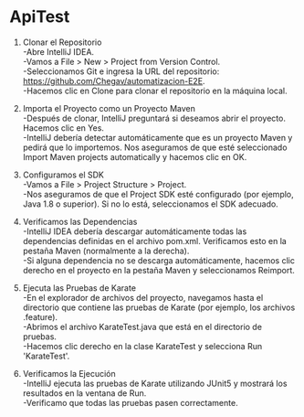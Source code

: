 # ApiTest

1. Clonar el Repositorio  
-Abre IntelliJ IDEA.  
-Vamos a File > New > Project from Version Control.  
-Seleccionamos Git e ingresa la URL del repositorio: https://github.com/Chegav/automatizacion-E2E.  
-Hacemos clic en Clone para clonar el repositorio en la máquina local.  

2. Importa el Proyecto como un Proyecto Maven  
-Después de clonar, IntelliJ preguntará si deseamos abrir el proyecto. Hacemos clic en Yes.  
-IntelliJ debería detectar automáticamente que es un proyecto Maven y pedirá que lo importemos. Nos aseguramos de que esté seleccionado Import Maven projects automatically y hacemos clic en OK.  

3. Configuramos el SDK  
-Vamos a File > Project Structure > Project.  
-Nos aseguramos de que el Project SDK esté configurado (por ejemplo, Java 1.8 o superior). Si no lo está, seleccionamos el SDK adecuado.  

4. Verificamos las Dependencias  
-IntelliJ IDEA debería descargar automáticamente todas las dependencias definidas en el archivo pom.xml. Verificamos esto en la pestaña Maven (normalmente a la derecha).  
-Si alguna dependencia no se descarga automáticamente, hacemos clic derecho en el proyecto en la pestaña Maven y seleccionamos Reimport.  

5. Ejecuta las Pruebas de Karate  
-En el explorador de archivos del proyecto, navegamos hasta el directorio que contiene las pruebas de Karate (por ejemplo, los archivos .feature).  
-Abrimos el archivo KarateTest.java que está en el directorio de pruebas.  
-Hacemos clic derecho en la clase KarateTest y selecciona Run 'KarateTest'.  

6. Verificamos la Ejecución  
-IntelliJ ejecuta las pruebas de Karate utilizando JUnit5 y mostrará los resultados en la ventana de Run.  
-Verificamo que todas las pruebas pasen correctamente.  
